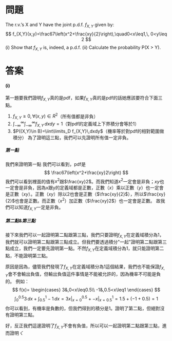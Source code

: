 # 問題
The r.v.’s X and Y have the joint p.d.f. $f_{X,Y}$ given by:
$$
f_{X,Y}(x,y)=\frac67\left(x^2+\frac{xy}{2}\right),\quad0<x\leq1,\, 0<y\leq 2
$$
(i) Show that $f_{X,Y}$ is, indeed, a p.d.f.
(ii) Calculate the probability P(X > Y).
# 答案

#### (i)
第一題要我們證明$f_{X,Y}$真的是pdf，如果$f_{X,Y}$真的是pdf的話她應該要符合下面三點。
1. $f_{X,Y}\geq 0,\,\forall(x,y)\in R^2$（所有值都是非負）
2. $\int^{\infty}_{-\infty}\int^{\infty}_{-\infty}f_{X,Y}\,dxdy=1$（對pdf的定義域上下界積分會等於1）
3. $P((X,Y)\in B)=\iint\limits_D f_{X,Y}\,dxdy$（機率等於對pdf的相對範圍做積分）
為了證明這三點，我們可以先證明所有值一定非負。
##### 第一點
我們來證明第一點
我們可以看到，pdf是
$$
\frac67\left(x^2+\frac{xy}2\right)
$$
我們可以看到裡面的值有$x^2$跟$\frac{xy}2$。而我們知道$x^2$一定會是非負；$xy$也一定會是非負，因為x跟y的定義域都是正數，正數（$x$）乘以正數（$y$）也一定會是正數（$xy$）。正數（$xy$）除以2也會是正數（$\frac{xy}{2}$），所以$\frac{xy}{2}$也會是正數。而正數（$x^2$）加正數（$\frac{xy}2$）也一定會是正數。
故我們可以知道$f_{X,Y}$一定是非負。

##### 第二點&第三點
接下來我們可以一起證明第二點跟第三點，我們只要證明$f_{X,Y}$在定義域積分為1，我們就可以證明第二點跟第三點成立。但我們要透過積分"一起"證明第二點跟第三點成立，我們一定要先證明第一點。不然$f_{X,Y}$在定義域積分為1，就只能證明第二點，不能證明第三點。

原因是因為，儘管我們發現了$f_{X,Y}$在定義域積分為1這個結果，我們也不能保證$f_{X,Y}$會不會輸出負值，但輸出負值這件事情是不能被允許的，因為機率不可能是負的。
例如：
$$
f(x)=
\begin{cases}
3&,0<x\leq0.5\\
-1&,0.5<x\leq1
\end{cases}
$$
$$
\int^{0.5}_0 3\,dx+\int^1_{0.5}-1\,dx=\left.3x\right|^{0.5}_{x=0}+-x|^1_{x=0.5}=1.5+(-1+0.5)=1
$$
你可以看到，有機率是負數的，但我們得到的積分是1。證明了第二點，但絕對沒有證明第三點。

好，反正我們這邊證明了$f_{X,Y}$不會有負值，所以可以一起證明第二點跟第三點，進而證明$ㄑ$